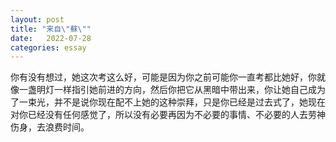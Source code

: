 ```yaml
---
layout: post
title: "来自\"蘇\""
date:   2022-07-28
categories: essay
---
```

你有没有想过，她这次考这么好，可能是因为你之前可能你一直考都比她好，你就像一盏明灯一样指引她前进的方向，然后你把它从黑暗中带出来，你让她自己成为了一束光，并不是说你现在配不上她的这种崇拜，只是你已经是过去式了，她现在对你已经没有任何感觉了，所以没有必要再因为不必要的事情、不必要的人去劳神伤身，去浪费时间。